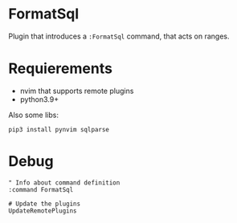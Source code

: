# FormatSql
Plugin that introduces a `:FormatSql` command, that acts on ranges.

# Requierements
- nvim that supports remote plugins
- python3.9+

Also some libs:
```shell
pip3 install pynvim sqlparse
```

# Debug
```vimscript
" Info about command definition
:command FormatSql

# Update the plugins
UpdateRemotePlugins
```
